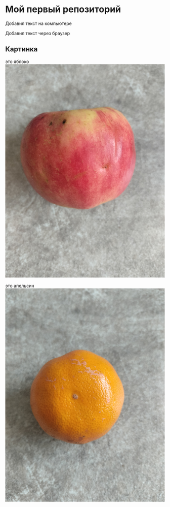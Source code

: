 # Мой первый репозиторий

Добавил текст на компьютере

Добавил текст через браузер

## Картинка
это яблоко
![Яблоко](apple.jpg)

это апельсин
![Апельсин](orange.jpg)

